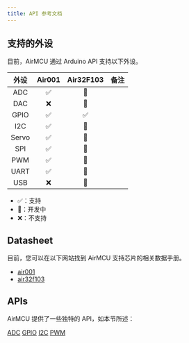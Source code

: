 ```yaml
---
title: API 参考文档
---
```


## 支持的外设

目前，AirMCU 通过 Arduino API 支持以下外设。

|外设|Air001|Air32F103|备注|
|:---:|:---:|:---:|:---:|
|ADC|✅|🔨||
|DAC|❌|🔨||
|GPIO|✅|✅||
|I2C|✅|🔨||
|Servo|✅|🔨||
|SPI|✅|🔨||
|PWM|✅|🔨||
|UART|✅|🔨||
|USB|❌|🔨||

- ✅：支持
- 🔨：开发中
- ❌：不支持

## Datasheet

目前，您可以在以下网站找到 AirMCU 支持芯片的相关数据手册。

- [air001](https://air001.cn)
- [air32f103](https://air32.cn)

## APIs

AirMCU 提供了一些独特的 API，如本节所述：

[ADC](./adc.md)
[GPIO](./gpio.md)
[I2C](./i2c.md)
[PWM](./pwm.md)
